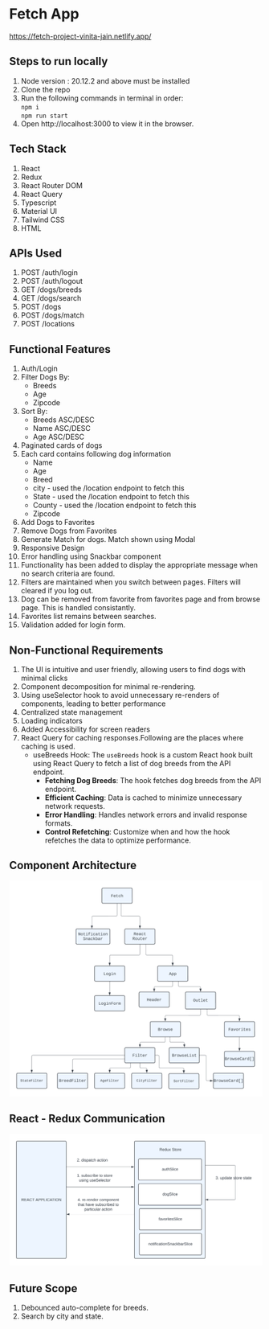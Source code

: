 # Fetch App
https://fetch-project-vinita-jain.netlify.app/

## Steps to run locally

1. Node version : 20.12.2 and above must be installed
2. Clone the repo
3. Run the following commands in terminal in order:<br>
    `npm i`<br>
    `npm run start`
4. Open http://localhost:3000 to view it in the browser.


## Tech Stack
1. React
2. Redux
3. React Router DOM
4. React Query
5. Typescript
6. Material UI
7. Tailwind CSS
8. HTML

## APIs Used
1. POST /auth/login
2. POST /auth/logout
3. GET /dogs/breeds
4. GET /dogs/search
5. POST /dogs
6. POST /dogs/match
7. POST /locations


## Functional Features
1. Auth/Login
2. Filter Dogs By:
    * Breeds
    * Age
    * Zipcode
3. Sort By:
    * Breeds ASC/DESC
    * Name ASC/DESC
    * Age ASC/DESC
4. Paginated cards of dogs
5. Each card contains following dog information
    * Name
    * Age
    * Breed
    * city - used the /location endpoint to fetch this
    * State - used the /location endpoint to fetch this
    * County - used the /location endpoint to fetch this
    * Zipcode
6. Add Dogs to Favorites
7. Remove Dogs from Favorites
8. Generate Match for dogs. Match shown using Modal
9. Responsive Design
10. Error handling using Snackbar component
11. Functionality has been added to display the appropriate message when no search criteria are found.
12. Filters are maintained when you switch between pages. Filters will cleared if you log out.
13. Dog can be removed from favorite from favorites page and from browse page. This is handled consistantly.
14. Favorites list remains between searches.
15. Validation added for login form.




## Non-Functional Requirements
1. The UI is intuitive and user friendly, allowing users to find dogs with minimal clicks
2. Component decomposition for minimal re-rendering.
3. Using useSelector hook to avoid unnecessary re-renders of components, leading to better performance
3. Centralized state management
4. Loading indicators
5. Added Accessibility for screen readers
6. React Query for caching responses.Following are the places where caching is used.
    * useBreeds Hook: The `useBreeds` hook is a custom React hook built using React Query to fetch a list of dog breeds from the API endpoint.<br>
        * **Fetching Dog Breeds**: The hook fetches dog breeds from the API endpoint.
        * **Efficient Caching**: Data is cached to minimize unnecessary network requests.
        * **Error Handling**: Handles network errors and invalid response formats.
        * **Control Refetching**: Customize when and how the hook refetches the data to optimize performance.

## Component Architecture

![alt text](./public/Fetch.png)

## React - Redux Communication

![alt text](<./public/redux.png>)

## Future Scope
1. Debounced auto-complete for breeds.
2. Search by city and state.
